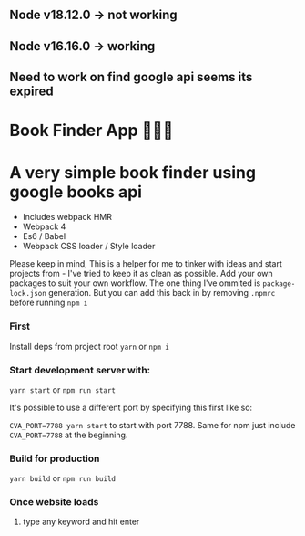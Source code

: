 ## Node v18.12.0 -> not working 
## Node v16.16.0 -> working 
## Need to work on find google api seems its expired


# Book Finder App 🌴🌴🌴
# A very simple book finder using google books api

- Includes webpack HMR
- Webpack 4
- Es6 / Babel
- Webpack CSS loader / Style loader

Please keep in mind, This is a helper for me to tinker with ideas and start projects from - I've tried to keep it as clean as possible. Add your own packages to suit your own workflow. The one thing I've ommited is `package-lock.json` generation. But you can add this back in by removing `.npmrc` before running `npm i`

### First

Install deps from project root `yarn` or `npm i`

### Start development server with:

`yarn start` or `npm run start`

It's possible to use a different port by specifying this first like so: 

`CVA_PORT=7788 yarn start` to start with port 7788. Same for npm just include `CVA_PORT=7788` at the beginning.

### Build for production

`yarn build` or `npm run build`

### Once website loads
1) type any keyword and hit enter
